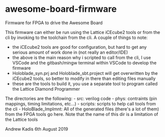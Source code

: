 # awesome-board-firmware

Firmware for FPGA to drive the Awesome Board

This firmware can either be run using the Lattice iCEcube2 tools or from the cli by invoking to the toolchain from the cli. A couple of things to note:
  - the iCEcube2 tools are good for configuration, but hard to get any serious amount of work done in (not really an editor/IDE)
  - the above is the main reason why i scripted to call from the cli, I use VSCode and the gitbash/mingw terminal within VSCode to develop the firmware
  - Holoblade_syn.prj and Holoblade_sbt.project will get overwritten by the iCEcube2 tools, so better to modify in there than editing files manually
  - these are the tools to build it, you use a separate tool to program called the Lattice Diamond Programmer

The directories are the following:
    - src: verilog code
    - phys: contraints (pin mappings, timing limitations, etc...)
    - scripts: scripts to help call tools from the cli
    - HoloBlade_Implmnt: All of the generated files (there's a lot of them) from the FPGA tools go here. Note that the name of this dir is a limitation of the Lattice tools

Andrew Kadis 6th August 2019
